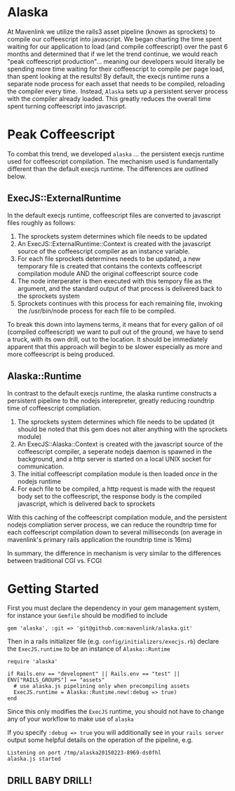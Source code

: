 # Alaska

At Mavenlink we utilize the rails3 asset pipeline (known as sprockets) to compile our coffeescript into javascript. We began charting the time spent waiting for our application to load (and compile coffeescript) over the past 6 months and determined that if we let the trend continue, we would reach "peak coffeescript production"... meaning our developers would literally be spending more time waiting for their coffeescript to compile per page load, than spent looking at the results! By default, the execjs runtime runs a separate node process for each asset that needs to be compiled, reloading the compiler every time. Instead, `Alaska` sets up a persistent server process with the compiler already loaded. This greatly reduces the overall time spent turning coffeescript into javascript.

# Peak Coffeescript

To combat this trend, we developed `alaska` ... the persistent execjs runtime used for coffeescript compilation. The mechanism used is fundamentally different than the default execjs runtime. The differences are outlined below.

## ExecJS::ExternalRuntime

In the default execjs runtime, coffeescript files are converted to javascript files roughly as follows:

1. The sprockets system determines which file needs to be updated
2. An ExecJS::ExternalRuntime::Context is created with the javascript source of the coffeescript compiler as an instance variable.
3. For each file sprockets determines needs to be updated, a new temporary file is created that contains the contexts coffeescript compilation module AND the original coffeescript source code
4. The node interperater is then executed with this tempory file as the argument, and the standard output of that process is delivered back to the sprockets system
5. Sprockets continues with this process for each remaining file, invoking the /usr/bin/node process for each file to be compiled.

To break this down into laymens terms, it means that for every gallon of oil (compiled coffeescript) we want to pull out of the ground, we have to send a truck, with its own drill, out to the location.
It should be immediately apparent that this approach will begin to be slower especially as more and more coffeescript is being produced.

## Alaska::Runtime

In contrast to the default execjs runtime, the alaska runtime constructs a persistent pipeline to the nodejs interepreter, greatly reducing roundtrip time of coffeescript compliation.

1. The sprockets system determines which file needs to be updated (it should be noted that this gem does not alter anything with the sprockets module)
2. An ExecJS::Alaska::Context is created with the javascript source of the coffeescript compiler, a seperate nodejs daemon is spawned in the background, and a http server is started on a local UNIX socket for communication.
3. The initial coffeescript compilation module is then loaded _once_ in the nodejs runtime
4. For each file to be compiled, a http request is made with the request body set to the coffeescript, the response body is the compiled javascript, which is delivered back to sprockets

With this caching of the coffeescript compilation module, and the persistent nodejs compliation server process, we can reduce the roundtrip time for each coffeescript compilation down to several milliseconds (on average in mavenlink's primary rails application the roundtrip time is 16ms)

In summary, the difference in mechanism is very similar to the differences between traditional CGI vs. FCGI

# Getting Started

First you must declare the dependency in your gem management system, for instance your `Gemfile` should be modified to include

    gem 'alaska', :git => 'git@github.com:mavenlink/alaska.git'

Then in a rails initializer file (e.g. `config/initializers/execjs.rb`) declare the `ExecJS.runtime` to be an instance of `Alaska::Runtime`

    require 'alaska'

    if Rails.env == "development" || Rails.env == "test" || ENV["RAILS_GROUPS"] == "assets"
      # use alaska.js pipelining only when precompiling assets
      ExecJS.runtime = Alaska::Runtime.new(:debug => true)
    end

Since this only modifies the `ExecJS` runtime, you should not have to change any of your workflow to make use of `alaska`

If you specify `:debug => true` you will additionally see in your `rails server` output some helpful details on the operation of the pipeline, e.g.

    Listening on port /tmp/alaska20150223-8969-ds0fhl
    alaska.js started

## DRILL BABY DRILL!
